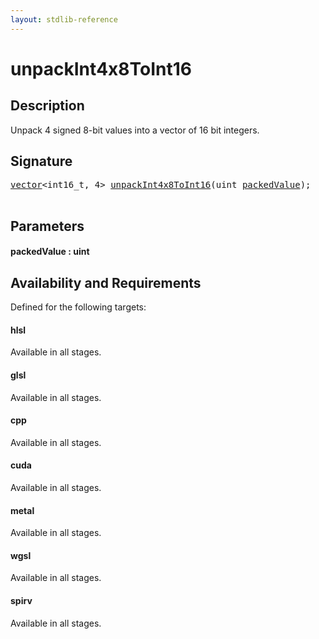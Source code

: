```yaml
---
layout: stdlib-reference
---
```


# unpackInt4x8ToInt16

## Description

Unpack 4 signed 8-bit values into a vector of 16 bit integers.




## Signature 

<pre>
<a href="../types/vector/index.md" class="code_type">vector</a>&lt;int16_t, 4&gt; <a href="unpackint4x8toint16-6ce.md">unpackInt4x8ToInt16</a>(<span class="code_keyword">uint</span> <a href="unpackint4x8toint16-6ce.md#decl-packedValue" class="code_param">packedValue</a>);

</pre>

## Parameters

####  <a id="decl-packedValue"></a>packedValue  : uint

## Availability and Requirements

Defined for the following targets:

#### hlsl
Available in all stages.

#### glsl
Available in all stages.

#### cpp
Available in all stages.

#### cuda
Available in all stages.

#### metal
Available in all stages.

#### wgsl
Available in all stages.

#### spirv
Available in all stages.




<script>
// Fix .md links to .html when on ReadTheDocs
if (window.location.hostname.includes('readthedocs') || 
    window.location.hostname.includes('rtfd.io')) {
  document.addEventListener('DOMContentLoaded', function() {
    const links = document.querySelectorAll('a');
    links.forEach(link => {
      if (link.getAttribute('href') && link.getAttribute('href').endsWith('.md')) {
        link.href = link.href.replace(/\.md($|#|\?)/, '.html$1');
      }
    });
  });
}
</script>

